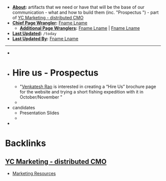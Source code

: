 - **[About](<About.md>):** artifacts that we need or have that will be the base of our communication - what and how to build them (inc. "Prospectus ") - part of [YC Marketing - distributed CMO](<YC Marketing - distributed CMO.md>)
- **[Chief Page Wrangler](<Chief Page Wrangler.md>):** [Fname Lname](<Fname Lname.md>)
    - **[Additional Page Wranglers](<Additional Page Wranglers.md>):** [Fname Lname](<Fname Lname.md>) | [Fname Lname](<Fname Lname.md>) 
- **[Last Updated](<Last Updated.md>):** `/today`
- **[Last Updated By](<Last Updated By.md>):** [Fname Lname](<Fname Lname.md>)
-  ----------------------------------------
- 
- # Hire us - Prospectus
    - "[Venkatesh Rao](<Venkatesh Rao.md>) is interested in creating a “Hire Us” brochure page for the website and trying a short fishing expedition with it in October/November  "
    - 
- candidates
    - Presentation Slides
    - 
- 

# Backlinks
## [YC Marketing - distributed CMO](<YC Marketing - distributed CMO.md>)
- [Marketing Resources](<Marketing Resources.md>)

